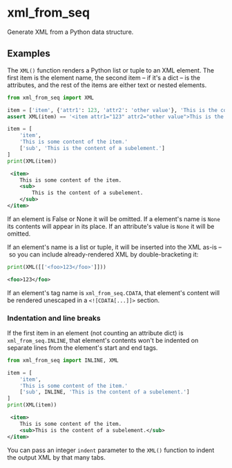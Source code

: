 # xml_from_seq

Generate XML from a Python data structure.

## Examples

The `XML()` function renders a Python list or tuple to an XML element. The first item is the
element name, the second item – if it's a dict – is the attributes, and the rest of the items
are either text or nested elements.
```py
from xml_from_seq import XML

item = ['item', {'attr1': 123, 'attr2': 'other value'}, 'This is the content of the item.']
assert XML(item) == '<item attr1="123" attr2="other value">This is the content of the item.</item>'

item = [
    'item',
    'This is some content of the item.'
    ['sub', 'This is the content of a subelement.']
]
print(XML(item))
```
```xml
 <item>
    This is some content of the item.
    <sub>
        This is the content of a subelement.
    </sub>
</item>
```

If an element is False or None it will be omitted. If a element's name is `None` its contents will
appear in its place. If an attribute's value is `None` it will be omitted.

If an element's name is a list or tuple, it will be inserted into the XML as-is – so you can
include already-rendered XML by double-bracketing it:
```py
print(XML([['<foo>123</foo>']]))
```
```xml
<foo>123</foo>
```

If an element's tag name is `xml_from_seq.CDATA`, that element's content will be rendered unescaped
in a `<![CDATA[...]]>` section.

### Indentation and line breaks

If the first item in an element (not counting an attribute dict) is `xml_from_seq.INLINE`, that
element's contents won't be indented on separate lines from the element's start and end tags.
```py
from xml_from_seq import INLINE, XML

item = [
    'item',
    'This is some content of the item.'
    ['sub', INLINE, 'This is the content of a subelement.']
]
print(XML(item))
```
```xml
 <item>
    This is some content of the item.
    <sub>This is the content of a subelement.</sub>
</item>
```

You can pass an integer `indent` parameter to the `XML()` function to indent the output XML by
that many tabs.
